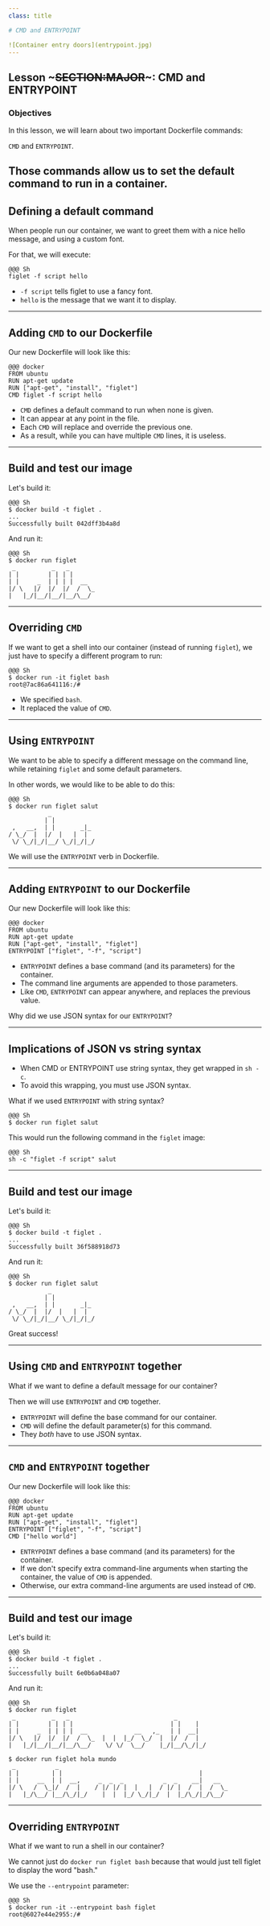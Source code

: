 ```yaml
---
class: title

# CMD and ENTRYPOINT

![Container entry doors](entrypoint.jpg)
---
```

## Lesson ~~~SECTION:MAJOR~~~: CMD and ENTRYPOINT

### Objectives

In this lesson, we will learn about two important
Dockerfile commands:

`CMD` and `ENTRYPOINT`.

Those commands allow us to set the default command
to run in a container.
---
## Defining a default command

When people run our container, we want to greet them with a nice hello message, and using a custom font.

For that, we will execute:

    @@@ Sh
    figlet -f script hello

* `-f script` tells figlet to use a fancy font.
* `hello` is the message that we want it to display.

---
## Adding `CMD` to our Dockerfile

Our new Dockerfile will look like this:

    @@@ docker
    FROM ubuntu
    RUN apt-get update
    RUN ["apt-get", "install", "figlet"]
    CMD figlet -f script hello

* `CMD` defines a default command to run when none is given.
* It can appear at any point in the file.
* Each `CMD` will replace and override the previous one.
* As a result, while you can have multiple `CMD` lines, it is useless.

---
## Build and test our image

Let's build it:

    @@@ Sh
    $ docker build -t figlet .
    ...
    Successfully built 042dff3b4a8d

And run it:

    @@@ Sh
    $ docker run figlet
     _          _   _       
    | |        | | | |      
    | |     _  | | | |  __  
    |/ \   |/  |/  |/  /  \_
    |   |_/|__/|__/|__/\__/ 


---
## Overriding `CMD`

If we want to get a shell into our container (instead of running
`figlet`), we just have to specify a different program to run:

    @@@ Sh
    $ docker run -it figlet bash
    root@7ac86a641116:/# 

* We specified `bash`.
* It replaced the value of `CMD`.

---
## Using `ENTRYPOINT`

We want to be able to specify a different message on the command line,
while retaining `figlet` and some default parameters.

In other words, we would like to be able to do this:

    @@@ Sh
    $ docker run figlet salut
               _            
              | |           
     ,   __,  | |       _|_ 
    / \_/  |  |/  |   |  |  
     \/ \_/|_/|__/ \_/|_/|_/


We will use the `ENTRYPOINT` verb in Dockerfile.


---
## Adding `ENTRYPOINT` to our Dockerfile

Our new Dockerfile will look like this:

    @@@ docker
    FROM ubuntu
    RUN apt-get update
    RUN ["apt-get", "install", "figlet"]
    ENTRYPOINT ["figlet", "-f", "script"]

* `ENTRYPOINT` defines a base command (and its parameters) for the container.
* The command line arguments are appended to those parameters.
* Like `CMD`, `ENTRYPOINT` can appear anywhere, and replaces the previous value.

Why did we use JSON syntax for our `ENTRYPOINT`?

---
## Implications of JSON vs string syntax

* When CMD or ENTRYPOINT use string syntax, they get wrapped in `sh -c`.
* To avoid this wrapping, you must use JSON syntax.

What if we used `ENTRYPOINT` with string syntax?

    @@@ Sh
    $ docker run figlet salut

This would run the following command in the `figlet` image:

    @@@ Sh
    sh -c "figlet -f script" salut

---
## Build and test our image

Let's build it:

    @@@ Sh
    $ docker build -t figlet .
    ...
    Successfully built 36f588918d73

And run it:

    @@@ Sh
    $ docker run figlet salut
               _            
              | |           
     ,   __,  | |       _|_ 
    / \_/  |  |/  |   |  |  
     \/ \_/|_/|__/ \_/|_/|_/

Great success!

---
## Using `CMD` and `ENTRYPOINT` together

What if we want to define a default message for our container?

Then we will use `ENTRYPOINT` and `CMD` together.

* `ENTRYPOINT` will define the base command for our container.
* `CMD` will define the default parameter(s) for this command.
* They *both* have to use JSON syntax.

---
## `CMD` and `ENTRYPOINT` together

Our new Dockerfile will look like this:

    @@@ docker
    FROM ubuntu
    RUN apt-get update
    RUN ["apt-get", "install", "figlet"]
    ENTRYPOINT ["figlet", "-f", "script"]
    CMD ["hello world"]

* `ENTRYPOINT` defines a base command (and its parameters) for the container.
* If we don't specify extra command-line arguments when starting the container,
  the value of `CMD` is appended.
* Otherwise, our extra command-line arguments are used instead of `CMD`.

---
## Build and test our image

Let's build it:

    @@@ Sh
    $ docker build -t figlet .
    ...
    Successfully built 6e0b6a048a07

And run it:

    @@@ Sh
    $ docker run figlet
     _          _   _                             _        
    | |        | | | |                           | |    |  
    | |     _  | | | |  __             __   ,_   | |  __|  
    |/ \   |/  |/  |/  /  \_  |  |  |_/  \_/  |  |/  /  |  
    |   |_/|__/|__/|__/\__/    \/ \/  \__/    |_/|__/\_/|_/

    $ docker run figlet hola mundo
     _           _                                               
    | |         | |                                      |       
    | |     __  | |  __,     _  _  _           _  _    __|   __  
    |/ \   /  \_|/  /  |    / |/ |/ |  |   |  / |/ |  /  |  /  \_
    |   |_/\__/ |__/\_/|_/    |  |  |_/ \_/|_/  |  |_/\_/|_/\__/ 


---
## Overriding `ENTRYPOINT`

What if we want to run a shell in our container?

We cannot just do `docker run figlet bash` because
that would just tell figlet to display the word "bash."

We use the `--entrypoint` parameter:

    @@@ Sh
    $ docker run -it --entrypoint bash figlet
    root@6027e44e2955:/# 

